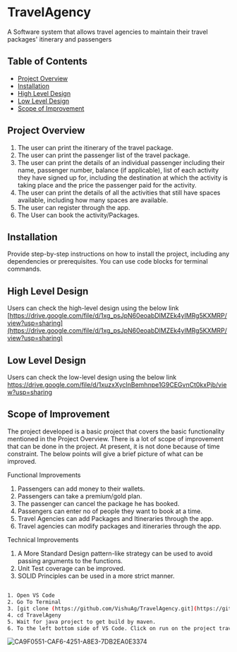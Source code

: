 # TravelAgency
A Software system that allows travel agencies to maintain their travel packages' itinerary and passengers

## Table of Contents

- [Project Overview](#project-overview)
- [Installation](#installation)
- [High Level Design](#high-level-design)
- [Low Level Design](#low-level-design)
- [Scope of Improvement](#scope-of-improvement)

## Project Overview

1. The user can print the itinerary of the travel package.
2. The user can print the passenger list of the travel package.
3. The user can print the details of an individual passenger including their name, passenger number, balance (if applicable), list of each activity they have signed up for, including the destination at which the activity is taking place and the price the passenger paid for the activity.
4. The user can print the details of all the activities that still have spaces available, including how many spaces are available.
5. The user can register through the app.
6. The User can book the activity/Packages.


## Installation

Provide step-by-step instructions on how to install the project, including any dependencies or prerequisites. You can use code blocks for terminal commands.

## High Level Design
Users can check the high-level design using the below link
[https://drive.google.com/file/d/1xg_psJpN60eoabDlMZEk4yIMRg5KXMRP/view?usp=sharing](https://drive.google.com/file/d/1xg_psJpN60eoabDlMZEk4yIMRg5KXMRP/view?usp=sharing)

## Low Level Design
Users can check the low-level design using the below link
https://drive.google.com/file/d/1xuzxXyclnBemhnpe1G9CEGvnCt0kxPjb/view?usp=sharing

## Scope of Improvement
The project developed is a basic project that covers the basic functionality mentioned in the Project Overview. There is a lot of scope of improvement that can be done in the project. At present, it is not done because of time constraint.
The below points will give a brief picture of what can be improved.

Functional Improvements

1. Passengers can add money to their wallets.
2. Passengers can take a premium/gold plan.
3. The passenger can cancel the package he has booked.
4. Passengers can enter no of people they want to book at a time.
5. Travel Agencies can add Packages and Itineraries through the app.
6. Travel agencies can modify packages and itineraries through the app.
   
Technical Improvements

1. A More Standard Design pattern-like strategy can be used to avoid passing arguments to the functions.
2. Unit Test coverage can be improved.
3. SOLID Principles can be used in a more strict manner.

##

```bash
1. Open VS Code
2. Go To Terminal
3. [git clone (https://github.com/VishuAg/TravelAgency.git](https://github.com/VishuAg/TravelAgency.git)
4. cd TravelAgeny
5. Wait for java project to get build by maven.
6. To the left bottom side of VS Code. Click on run on the project travelagency
```
![CA9F0551-CAF6-4251-A8E3-7DB2EA0E3374](https://github.com/VishuAg/TravelAgency/assets/24971214/ea31ff63-f93b-4cdb-8e15-62a1668fa122)





